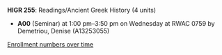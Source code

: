 **HIGR 255**: Readings/Ancient Greek History (4 units)

- **A00** (Seminar) at 1:00 pm–3:50 pm on Wednesday at RWAC 0759 by Demetriou, Denise (A13253055)

[Enrollment numbers over time](./HIGR255.tsv)
